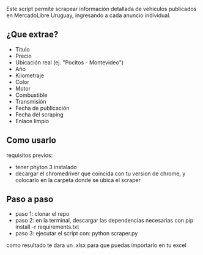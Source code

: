Este script permite scrapear información detallada de vehículos publicados en MercadoLibre Uruguay, ingresando a cada anuncio individual.

## ¿Que extrae?
- Título
- Precio
- Ubicación real (ej. "Pocitos - Montevideo")
- Año
- Kilometraje
- Color
- Motor
- Combustible
- Transmisión
- Fecha de publicación
- Fecha del scraping
- Enlace limpio

## Como usarlo

requisitos previos:
- tener phyton 3 instalado
- decargar el chromedriver que coincida con tu version de chrome, y colocarlo en la carpeta donde se ubica el scraper

## Paso a paso
- paso 1: clonar el repo
- paso 2: en la terminal, descargar las dependencias necesarias con pip install -r requirements.txt
- paso 3: ejecutar el script con: python scraper.py

como resultado te dara un .xlsx para que puedas importarlo en tu excel
